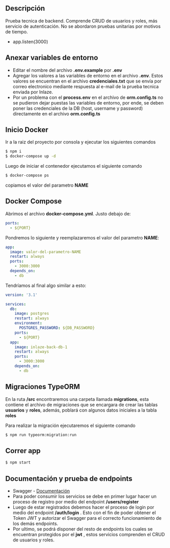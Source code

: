 ## Descripción

Prueba tecnica de backend.
Comprende CRUD de usuarios y roles, más servicio de autenticación.
No se abordaron pruebas unitarias por motivos de tiempo.

- app.listen(3000)

## Anexar variables de entorno

- Editar el nombre del archivo **.env.example** por **.env**
- Agregar los valores a las variables de entorno en el archivo **.env**. Estos valores se encuentran en el archivo **credenciales.txt** que se envía por correo electronico mediante respuesta al e-mail de la prueba tecnica enviada por Inlaze.
- Por un problema con el **process.env** en el archivo de **orm.config.ts** no se pudieron dejar puestas las variables de entorno, por ende, se deben poner las credenciales de la DB (host, username y password) directamente en el archivo **orm.config.ts**

## Inicio Docker

Ir a la raiz del proyecto por consola y ejecutar los siguientes comandos

```bash
$ npm i
$ docker-compose up -d
```

Luego de iniciar el contenedor ejecutamos el siguiente comando

```bash
$ docker-compose ps
```

copiamos el valor del parametro **NAME**

## Docker Compose

Abrimos el archivo **docker-compose.yml**.
Justo debajo de:

```yaml
ports:
  - ${PORT}
```

Pondremos lo siguiente y reemplazaremos el valor del parametro **NAME**:

```yaml
app:
  image: valor-del-parametro-NAME
  restart: always
  ports:
    - 3000:3000
  depends_on:
    - db
```

Tendríamos al final algo similar a esto:

```yaml
version: '3.1'

services:
  db:
    image: postgres
    restart: always
    environment:
      POSTGRES_PASSWORD: ${DB_PASSWORD}
    ports:
      - ${PORT}
  app:
    image: inlaze-back-db-1
    restart: always
    ports:
      - 3000:3000
    depends_on:
      - db
```

## Migraciones TypeORM

En la ruta **/src** encontraremos una carpeta llamada **migrations**, esta contiene el archivo de migraciones que se encargara de crear las tablas **usuarios** y **roles**, además, poblará con algunos datos iniciales a la tabla **roles**

Para realizar la migración ejecutaremos el siguiente comando

```bash
$ npm run typeorm:migration:run
```

## Correr app

```bash
$ npm start
```

## Documentación y prueba de endpoints

- Swagger - [Documentación](http://localhost:3000/docs#/)
- Para poder consumir los servicios se debe en primer lugar hacer un proceso de registro por medio del endpoint **/users/register**
- Luego de estar registrados debemos hacer el proceso de login por medio del endpoint **/auth/login** . Esto con el fin de poder obtener el Token JWT y autorizar el Swagger para el correcto funcionamiento de los demás endpoints.
- Por ultimo, se podrá disponer del resto de endpoints los cuales se encuentran protegidos por el **jwt** , estos servicios comprenden el CRUD de usuarios y roles.
